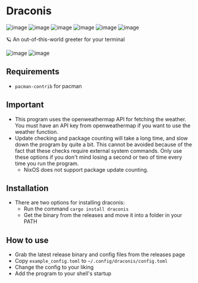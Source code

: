 # Draconis

![image](https://badgen.net/github/release/marsupialgutz/draconis)
![image](https://badgen.net/crates/v/draconis)
![image](https://badgen.net/github/stars/marsupialgutz/draconis)
![image](https://badgen.net/github/commits/marsupialgutz/draconis/main)
![image](https://badgen.net/github/open-prs/marsupialgutz/draconis)
![image](https://badgen.net/github/contributors/marsupialgutz/draconis)


🪐 An out-of-this-world greeter for your terminal

![image](https://user-images.githubusercontent.com/33522919/170403598-a04f7859-6130-4887-b291-77ef957a3034.png)
![image](https://user-images.githubusercontent.com/33522919/170403547-eb078215-10b7-4c77-8cad-fde0b011946f.png)

## Requirements

- `pacman-contrib` for pacman

## Important

- This program uses the openweathermap API for fetching the weather. You must have an API key from openweathermap if you want to use the weather function.
- Update checking and package counting will take a long time, and slow down the program by quite a bit. This cannot be avoided because of the fact that these checks require external system commands. Only use these options if you don't mind losing a second or two of time every time you run the program.
  - NixOS does not support package update counting.

## Installation
- There are two options for installing draconis: 
  - Run the command `cargo install draconis`
  - Get the binary from the releases and move it into a folder in your PATH

## How to use

- Grab the latest release binary and config files from the releases page
- Copy `example_config.toml` to `~/.config/draconis/config.toml`
- Change the config to your liking
- Add the program to your shell's startup
